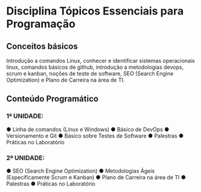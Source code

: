 # Disciplina Tópicos Essenciais para Programação

## Conceitos básicos

Introdução a comandos Linux, conhecer e identificar sistemas operacionais linux, comandos básicos de github, introdução a metodologias devops, scrum e kanban, noções de teste de software, SEO (Search Engine Optimization) e Plano de Carreira na área de TI.

## Conteúdo Programático

### 1ª UNIDADE:

●	Linha de comandos (Linux e Windows)
●	Básico de DevOps
●	Versionamento e Git
●	Básico sobre Testes de Software
●	Palestras
●	Práticas no Laboratório

### 2ª UNIDADE:

●	SEO (Search Engine Optimization)
●	Metodologias Ágeis (Especificamente Scrum e Kanban)
●	Plano de Carreira na área de TI
●	Palestras
●	Práticas no Laboratório
